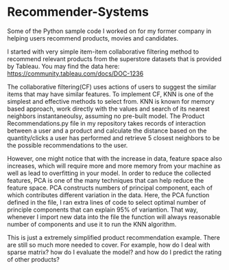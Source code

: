 # Recommender-Systems
Some of the Python sample code I worked on for my former company in helping users  recommend products, movies and candidates.

I started with very simple item-item collaborative filtering method to recommend relevant products from the superstore datasets that is provided by Tableau. You may find the data here: https://community.tableau.com/docs/DOC-1236

The collaborative filtering(CF) uses actions of users to suggest the similar items that may have similar features. To implement CF, KNN is one of the simplest and effective methods to select from. KNN is known for memory based approach,  work directly with the values and search of its nearest neighbors instantaneoulsy, assuming no pre-built model. The Product Recommendations.py file in my repository takes records of interaction between a user and a product and calculate the distance based on the quantity/clicks  a user has performed and retrieve 5 closest neighbors to be the possible recommendations to the user. 

However, one might notice that with the increase in data, feature space also increases, which will require more and more memory from your machine as well as lead to overfitting in your model. In order to reduce the collected features, PCA is one of the many techniques that can help reduce the feature space. PCA constructs numbers of principal component, each of which contributes different variation in the data. Here, the PCA function defined in the file, I ran extra lines of code to select optimal number of principle components that can explain 95% of variantion. That way, whenever I import new data into the file the function will always reasonable number of components and use it to run the KNN algorithm. 

This is just a extremely simplified  product recommendation example. There are still so much more needed to cover. For example, how do I deal with sparse matrix? how do I evaluate the model? and how do I predict the rating of other products?  



